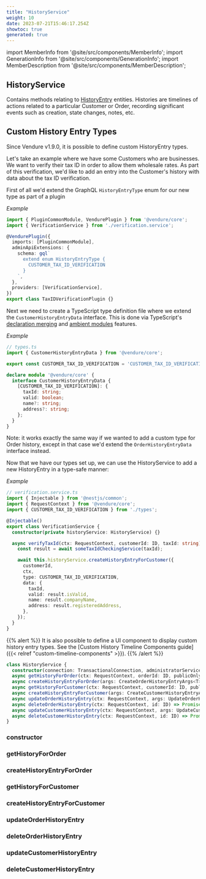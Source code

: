 ```yaml
---
title: "HistoryService"
weight: 10
date: 2023-07-21T15:46:17.254Z
showtoc: true
generated: true
---
```

<!-- This file was generated from the Vendure source. Do not modify. Instead, re-run the "docs:build" script -->
import MemberInfo from '@site/src/components/MemberInfo';
import GenerationInfo from '@site/src/components/GenerationInfo';
import MemberDescription from '@site/src/components/MemberDescription';


## HistoryService

<GenerationInfo sourceFile="packages/core/src/service/services/history.service.ts" sourceLine="241" packageName="@vendure/core" />

Contains methods relating to <a href='/reference/typescript-api/entities/history-entry#historyentry'>HistoryEntry</a> entities. Histories are timelines of actions
related to a particular Customer or Order, recording significant events such as creation, state changes,
notes, etc.

## Custom History Entry Types

Since Vendure v1.9.0, it is possible to define custom HistoryEntry types.

Let's take an example where we have some Customers who are businesses. We want to verify their
tax ID in order to allow them wholesale rates. As part of this verification, we'd like to add
an entry into the Customer's history with data about the tax ID verification.

First of all we'd extend the GraphQL `HistoryEntryType` enum for our new type as part of a plugin

*Example*

```ts
import { PluginCommonModule, VendurePlugin } from '@vendure/core';
import { VerificationService } from './verification.service';

@VendurePlugin({
  imports: [PluginCommonModule],
  adminApiExtensions: {
    schema: gql`
      extend enum HistoryEntryType {
        CUSTOMER_TAX_ID_VERIFICATION
      }
    `,
  },
  providers: [VerificationService],
})
export class TaxIDVerificationPlugin {}
```

Next we need to create a TypeScript type definition file where we extend the `CustomerHistoryEntryData` interface. This is done
via TypeScript's [declaration merging](https://www.typescriptlang.org/docs/handbook/declaration-merging.html#merging-interfaces)
and [ambient modules](https://www.typescriptlang.org/docs/handbook/modules.html#ambient-modules) features.

*Example*

```ts
// types.ts
import { CustomerHistoryEntryData } from '@vendure/core';

export const CUSTOMER_TAX_ID_VERIFICATION = 'CUSTOMER_TAX_ID_VERIFICATION';

declare module '@vendure/core' {
  interface CustomerHistoryEntryData {
    [CUSTOMER_TAX_ID_VERIFICATION]: {
      taxId: string;
      valid: boolean;
      name?: string;
      address?: string;
    };
  }
}
```

Note: it works exactly the same way if we wanted to add a custom type for Order history, except in that case we'd extend the
`OrderHistoryEntryData` interface instead.

Now that we have our types set up, we can use the HistoryService to add a new HistoryEntry in a type-safe manner:

*Example*

```ts
// verification.service.ts
import { Injectable } from '@nestjs/common';
import { RequestContext } from '@vendure/core';
import { CUSTOMER_TAX_ID_VERIFICATION } from './types';

@Injectable()
export class VerificationService {
  constructor(private historyService: HistoryService) {}

  async verifyTaxId(ctx: RequestContext, customerId: ID, taxId: string) {
    const result = await someTaxIdCheckingService(taxId);

    await this.historyService.createHistoryEntryForCustomer({
      customerId,
      ctx,
      type: CUSTOMER_TAX_ID_VERIFICATION,
      data: {
        taxId,
        valid: result.isValid,
        name: result.companyName,
        address: result.registeredAddress,
      },
    });
  }
}
```
{{% alert %}}
It is also possible to define a UI component to display custom history entry types. See the
[Custom History Timeline Components guide]({{< relref "custom-timeline-components" >}}).
{{% /alert %}}

```ts title="Signature"
class HistoryService {
  constructor(connection: TransactionalConnection, administratorService: AdministratorService, listQueryBuilder: ListQueryBuilder, eventBus: EventBus)
  async getHistoryForOrder(ctx: RequestContext, orderId: ID, publicOnly: boolean, options?: HistoryEntryListOptions) => Promise<PaginatedList<OrderHistoryEntry>>;
  async createHistoryEntryForOrder(args: CreateOrderHistoryEntryArgs<T>, isPublic:  = true) => Promise<OrderHistoryEntry>;
  async getHistoryForCustomer(ctx: RequestContext, customerId: ID, publicOnly: boolean, options?: HistoryEntryListOptions) => Promise<PaginatedList<CustomerHistoryEntry>>;
  async createHistoryEntryForCustomer(args: CreateCustomerHistoryEntryArgs<T>, isPublic:  = false) => Promise<CustomerHistoryEntry>;
  async updateOrderHistoryEntry(ctx: RequestContext, args: UpdateOrderHistoryEntryArgs<T>) => ;
  async deleteOrderHistoryEntry(ctx: RequestContext, id: ID) => Promise<void>;
  async updateCustomerHistoryEntry(ctx: RequestContext, args: UpdateCustomerHistoryEntryArgs<T>) => ;
  async deleteCustomerHistoryEntry(ctx: RequestContext, id: ID) => Promise<void>;
}
```

<div className="members-wrapper">

### constructor

<MemberInfo kind="method" type="(connection: <a href='/reference/typescript-api/data-access/transactional-connection#transactionalconnection'>TransactionalConnection</a>, administratorService: <a href='/reference/typescript-api/services/administrator-service#administratorservice'>AdministratorService</a>, listQueryBuilder: <a href='/reference/typescript-api/data-access/list-query-builder#listquerybuilder'>ListQueryBuilder</a>, eventBus: <a href='/reference/typescript-api/events/event-bus#eventbus'>EventBus</a>) => HistoryService"   />


### getHistoryForOrder

<MemberInfo kind="method" type="(ctx: <a href='/reference/typescript-api/request/request-context#requestcontext'>RequestContext</a>, orderId: <a href='/reference/typescript-api/common/id#id'>ID</a>, publicOnly: boolean, options?: HistoryEntryListOptions) => Promise&#60;<a href='/reference/typescript-api/common/paginated-list#paginatedlist'>PaginatedList</a>&#60;<a href='/reference/typescript-api/entities/order-history-entry#orderhistoryentry'>OrderHistoryEntry</a>&#62;&#62;"   />


### createHistoryEntryForOrder

<MemberInfo kind="method" type="(args: CreateOrderHistoryEntryArgs&#60;T&#62;, isPublic:  = true) => Promise&#60;<a href='/reference/typescript-api/entities/order-history-entry#orderhistoryentry'>OrderHistoryEntry</a>&#62;"   />


### getHistoryForCustomer

<MemberInfo kind="method" type="(ctx: <a href='/reference/typescript-api/request/request-context#requestcontext'>RequestContext</a>, customerId: <a href='/reference/typescript-api/common/id#id'>ID</a>, publicOnly: boolean, options?: HistoryEntryListOptions) => Promise&#60;<a href='/reference/typescript-api/common/paginated-list#paginatedlist'>PaginatedList</a>&#60;<a href='/reference/typescript-api/entities/customer-history-entry#customerhistoryentry'>CustomerHistoryEntry</a>&#62;&#62;"   />


### createHistoryEntryForCustomer

<MemberInfo kind="method" type="(args: CreateCustomerHistoryEntryArgs&#60;T&#62;, isPublic:  = false) => Promise&#60;<a href='/reference/typescript-api/entities/customer-history-entry#customerhistoryentry'>CustomerHistoryEntry</a>&#62;"   />


### updateOrderHistoryEntry

<MemberInfo kind="method" type="(ctx: <a href='/reference/typescript-api/request/request-context#requestcontext'>RequestContext</a>, args: UpdateOrderHistoryEntryArgs&#60;T&#62;) => "   />


### deleteOrderHistoryEntry

<MemberInfo kind="method" type="(ctx: <a href='/reference/typescript-api/request/request-context#requestcontext'>RequestContext</a>, id: <a href='/reference/typescript-api/common/id#id'>ID</a>) => Promise&#60;void&#62;"   />


### updateCustomerHistoryEntry

<MemberInfo kind="method" type="(ctx: <a href='/reference/typescript-api/request/request-context#requestcontext'>RequestContext</a>, args: UpdateCustomerHistoryEntryArgs&#60;T&#62;) => "   />


### deleteCustomerHistoryEntry

<MemberInfo kind="method" type="(ctx: <a href='/reference/typescript-api/request/request-context#requestcontext'>RequestContext</a>, id: <a href='/reference/typescript-api/common/id#id'>ID</a>) => Promise&#60;void&#62;"   />




</div>
